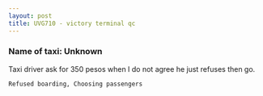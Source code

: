 ```yaml
---
layout: post
title: UVG710 - victory terminal qc
---
```


### Name of taxi: Unknown

Taxi driver ask for 350 pesos when I do not agree he just refuses then go.

```Refused boarding, Choosing passengers```
